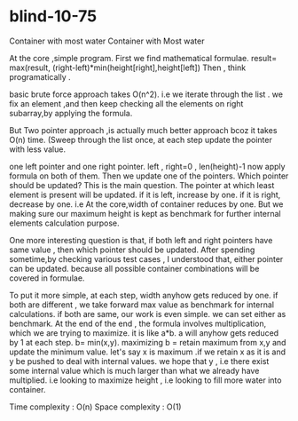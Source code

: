 # blind-10-75
Container with most water
Container with Most water

At the core ,simple program.
First we find mathematical formulae.
result= max(result, (right-left)*min(height[right],height[left])
Then , think programatically .

basic brute force approach takes O(n^2).
i.e we iterate through the list .
we fix an element ,and then keep checking all the elements on right subarray,by applying the formula.

But Two pointer approach ,is actually  much better approach bcoz it takes O(n) time.
(Sweep through the list once, at each step update the pointer with less value.

one left pointer and one right pointer.
left , right=0 , len(height)-1
now apply formula on both of them.
Then we update one of the pointers.
Which pointer should be updated?
This is the main question.
The pointer at which least element is present will be updated.
if it is left, increase by one.
if it is right, decrease by one.
i.e At the core,width of container reduces by one. But we making sure our maximum height is kept as benchmark for further internal elements calculation purpose.

One more interesting question is that, if both left and right pointers have same value , then which pointer should be updated.
After spending sometime,by checking various test cases , I understood that, either pointer can be updated.
because all possible container combinations will be covered in formulae.

To put it more simple, at each step, width anyhow gets reduced by one.
if both are different , we take forward max value as benchmark for internal calculations.
if both are same, our work is even simple. we can set either as benchmark.
At the end of the end , the formula involves multiplication, which we are trying to maximize.
it is like a*b.
a will anyhow gets reduced by 1 at each step.
b= min(x,y).
maximizing b = retain maximum from x,y and update the minimum value.
let's say x is maximum .if we retain x as it is and y be pushed to deal with internal values.
we hope that y , i.e there exist some internal value which is much larger than what we already have multiplied. i.e looking to maximize height , i.e looking to fill more water into container.

Time complexity : O(n)
Space complexity : O(1)
